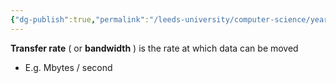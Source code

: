 ```yaml
---
{"dg-publish":true,"permalink":"/leeds-university/computer-science/year-1/computer-architecture/section-9-memory/definitions/transfer-rate/","tags":["Definition"]}
---
```


**Transfer rate** ( or **bandwidth** ) is the rate at which data can be moved
- E.g. Mbytes / second
